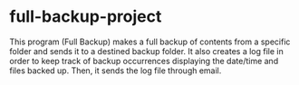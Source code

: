 # full-backup-project

This program (Full Backup) makes a full backup of contents from a specific folder and sends it to a destined backup
folder. It also creates a log file in order to keep track of backup occurrences displaying the date/time and files
backed up. Then, it sends the log file through email.
